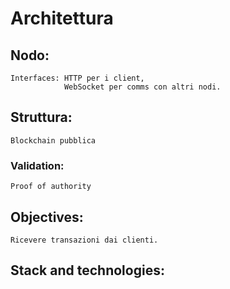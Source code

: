 # Architettura

## Nodo:
    Interfaces: HTTP per i client,  
                WebSocket per comms con altri nodi.

## Struttura:
    Blockchain pubblica

### Validation:
    Proof of authority

## Objectives:
    Ricevere transazioni dai clienti.
    

## Stack and technologies:
